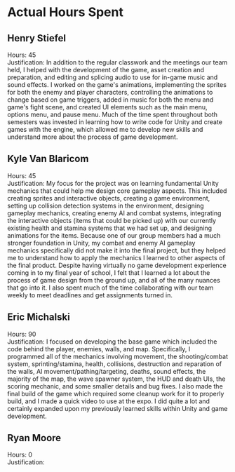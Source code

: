 # Actual Hours Spent

## Henry Stiefel
Hours: 45 \
Justification: 
In addition to the regular classwork and the meetings our team held, I helped with the development of the game, asset creation and preparation, and editing and splicing audio to use for in-game music and sound effects. I worked on the game's animations, implementing the sprites for both the enemy and player characters, controlling the animations to change based on game triggers, added in music for both the menu and game's fight scene, and created UI elements such as the main menu, options menu, and pause menu. Much of the time spent throughout both semesters was invested in learning how to write code for Unity and create games with the engine, which allowed me to develop new skills and understand more about the process of game development. 

## Kyle Van Blaricom
Hours: 45 \
Justification: 
My focus for the project was on learning fundamental Unity mechanics that could help me design core gameplay aspects. This included creating sprites and interactive objects, creating a game environment, setting up collision detection systems in the environment, designing gameplay mechanics, creating enemy AI and combat systems, integrating the interactive objects (items that could be picked up) with our currently existing health and stamina systems that we had set up, and designing animations for the items. Because one of our group members had a much stronger foundation in Unity, my combat and enemy AI gameplay mechanics specifically did not make it into the final project, but they helped me to understand how to apply the mechanics I learned to other aspects of the final product. Despite having virtually no game development experience coming in to my final year of school, I felt that I learned a lot about the process of game design from the ground up, and all of the many nuances that go into it. I also spent much of the time collaborating with our team weekly to meet deadlines and get assignments turned in.

## Eric Michalski
Hours: 90 \
Justification: 
I focused on developing the base game which included the code behind the player, enemies, walls, and map. Specifically, I programmed all of the mechanics involving movement, the shooting/combat system, sprinting/stamina, health, collisions, destruction and reparation of the walls, AI movement/pathing/targeting, deaths, sound effects, the majority of the map, the wave spawner system, the HUD and death UIs, the scoring mechanic, and some smaller details and bug fixes. I also made the final build of the game which required some cleanup work for it to properly build, and I made a quick video to use at the expo. I did quite a lot and certainly expanded upon my previously learned skills within Unity and game development.


## Ryan Moore
Hours: 0 \
Justification: 
